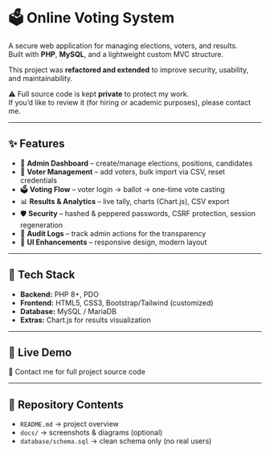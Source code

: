 # 🗳️ Online Voting System

A secure web application for managing elections, voters, and results.  
Built with **PHP**, **MySQL**, and a lightweight custom MVC structure.  

This project was **refactored and extended** to improve security, usability, and maintainability.

⚠️ Full source code is kept **private** to protect my work.  
If you’d like to review it (for hiring or academic purposes), please contact me.

---

## ✨ Features
- 🔑 **Admin Dashboard** – create/manage elections, positions, candidates  
- 👥 **Voter Management** – add voters, bulk import via CSV, reset credentials  
- 🗳️ **Voting Flow** – voter login → ballot → one-time vote casting  
- 📊 **Results & Analytics** – live tally, charts (Chart.js), CSV export  
- 🛡️ **Security** – hashed & peppered passwords, CSRF protection, session regeneration  
- 📝 **Audit Logs** – track admin actions for the transparency  
- 🎨 **UI Enhancements** – responsive design, modern layout  

---

## 🧰 Tech Stack
- **Backend:** PHP 8+, PDO  
- **Frontend:** HTML5, CSS3, Bootstrap/Tailwind (customized)  
- **Database:** MySQL / MariaDB  
- **Extras:** Chart.js for results visualization  

---

## 🚀 Live Demo
📧 Contact me for full project source code

---

## 📂 Repository Contents
- `README.md` → project overview  
- `docs/` → screenshots & diagrams (optional)  
- `database/schema.sql` → clean schema only (no real users)  



